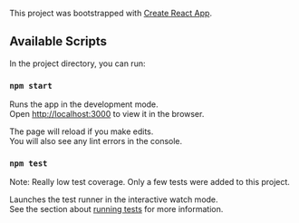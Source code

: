 This project was bootstrapped with [Create React App](https://github.com/facebook/create-react-app).

## Available Scripts

In the project directory, you can run:

### `npm start`

Runs the app in the development mode.<br>
Open [http://localhost:3000](http://localhost:3000) to view it in the browser.

The page will reload if you make edits.<br>
You will also see any lint errors in the console.

### `npm test`

Note: Really low test coverage. Only a few tests were added to this project.

Launches the test runner in the interactive watch mode.<br>
See the section about [running tests](https://facebook.github.io/create-react-app/docs/running-tests) for more information.

